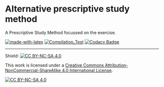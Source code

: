 
# Alternative prescriptive study method

A Prescriptive Study Method focussed on the exercise.

[![made-with-latex](https://img.shields.io/badge/Made%20with-LaTeX-1f425f.svg)](https://www.latex-project.org/)
[![Compilation_Test](https://github.com/R0mb0/Alternative-prescriptive-study-method/actions/workflows/Compilation_Test.yml/badge.svg)](https://github.com/R0mb0/Alternative-prescriptive-study-method/actions/workflows/Compilation_Test.yml)
[![Codacy Badge](https://app.codacy.com/project/badge/Grade/fc9042393f6a4d3f95101d5332e85d32)](https://app.codacy.com/gh/R0mb0/Alternative-prescriptive-study-method/dashboard?utm_source=gh&utm_medium=referral&utm_content=&utm_campaign=Badge_grade)

---

Shield: [![CC BY-NC-SA 4.0][cc-by-nc-sa-shield]][cc-by-nc-sa]

This work is licensed under a
[Creative Commons Attribution-NonCommercial-ShareAlike 4.0 International License][cc-by-nc-sa].

[![CC BY-NC-SA 4.0][cc-by-nc-sa-image]][cc-by-nc-sa]

[cc-by-nc-sa]: http://creativecommons.org/licenses/by-nc-sa/4.0/
[cc-by-nc-sa-image]: https://licensebuttons.net/l/by-nc-sa/4.0/88x31.png
[cc-by-nc-sa-shield]: https://img.shields.io/badge/License-CC%20BY--NC--SA%204.0-lightgrey.svg
